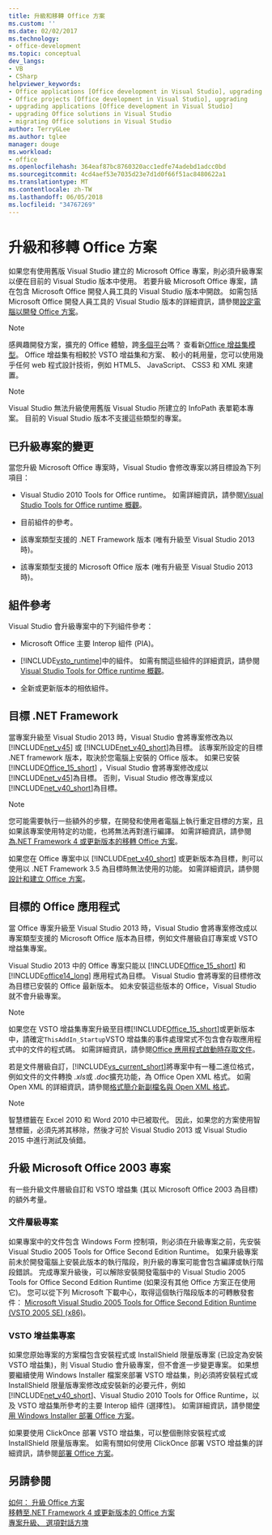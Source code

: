 ```yaml
---
title: 升級和移轉 Office 方案
ms.custom: ''
ms.date: 02/02/2017
ms.technology:
- office-development
ms.topic: conceptual
dev_langs:
- VB
- CSharp
helpviewer_keywords:
- Office applications [Office development in Visual Studio], upgrading
- Office projects [Office development in Visual Studio], upgrading
- upgrading applications [Office development in Visual Studio]
- upgrading Office solutions in Visual Studio
- migrating Office solutions in Visual Studio
author: TerryGLee
ms.author: tglee
manager: douge
ms.workload:
- office
ms.openlocfilehash: 364eaf87bc8760320acc1edfe74adebd1adcc0bd
ms.sourcegitcommit: 4cd4aef53e7035d23e7d1d0f66f51ac8480622a1
ms.translationtype: MT
ms.contentlocale: zh-TW
ms.lasthandoff: 06/05/2018
ms.locfileid: "34767269"
---
```

# <a name="upgrade-and-migrate-office-solutions"></a>升級和移轉 Office 方案
  如果您有使用舊版 Visual Studio 建立的 Microsoft Office 專案，則必須升級專案以便在目前的 Visual Studio 版本中使用。 若要升級 Microsoft Office 專案，請在包含 Microsoft Office 開發人員工具的 Visual Studio 版本中開啟。 如需包括 Microsoft Office 開發人員工具的 Visual Studio 版本的詳細資訊，請參閱[設定電腦以開發 Office 方案](../vsto/configuring-a-computer-to-develop-office-solutions.md)。  
  
> [!NOTE]  
>  感興趣開發方案，擴充的 Office 體驗，跨[多個平台](https://dev.office.com/add-in-availability)嗎？ 查看新[Office 增益集模型](https://dev.office.com/docs/add-ins/overview/office-add-ins)。 Office 增益集有相較於 VSTO 增益集和方案、 較小的耗用量，您可以使用幾乎任何 web 程式設計技術，例如 HTML5、 JavaScript、 CSS3 和 XML 來建置。  
  
> [!NOTE]  
>  Visual Studio 無法升級使用舊版 Visual Studio 所建立的 InfoPath 表單範本專案。 目前的 Visual Studio 版本不支援這些類型的專案。  
  
## <a name="changes-to-upgraded-projects"></a>已升級專案的變更  
 當您升級 Microsoft Office 專案時，Visual Studio 會修改專案以將目標設為下列項目：  
  
-   Visual Studio 2010 Tools for Office runtime。 如需詳細資訊，請參閱[Visual Studio Tools for Office runtime 概觀](../vsto/visual-studio-tools-for-office-runtime-overview.md)。  
  
-   目前組件的參考。  
  
-   該專案類型支援的 .NET Framework 版本 (唯有升級至 Visual Studio 2013 時)。  
  
-   該專案類型支援的 Microsoft Office 版本 (唯有升級至 Visual Studio 2013 時)。  
  
## <a name="assembly-references"></a>組件參考  
 Visual Studio 會升級專案中的下列組件參考：  
  
-   Microsoft Office 主要 Interop 組件 (PIA)。  
  
-   [!INCLUDE[vsto_runtime](../vsto/includes/vsto-runtime-md.md)]中的組件。 如需有關這些組件的詳細資訊，請參閱[Visual Studio Tools for Office runtime 概觀](../vsto/visual-studio-tools-for-office-runtime-overview.md)。  
  
-   全新或更新版本的相依組件。  
  
## <a name="targeted-net-framework"></a>目標 .NET Framework  
 當專案升級至 Visual Studio 2013 時，Visual Studio 會將專案修改為以 [!INCLUDE[net_v45](../vsto/includes/net-v45-md.md)] 或 [!INCLUDE[net_v40_short](../sharepoint/includes/net-v40-short-md.md)]為目標。 該專案所設定的目標 .NET framework 版本，取決於您電腦上安裝的 Office 版本。 如果已安裝 [!INCLUDE[Office_15_short](../vsto/includes/office-15-short-md.md)] ，Visual Studio 會將專案修改成以 [!INCLUDE[net_v45](../vsto/includes/net-v45-md.md)]為目標。 否則，Visual Studio 修改專案成以 [!INCLUDE[net_v40_short](../sharepoint/includes/net-v40-short-md.md)]為目標。  
  
> [!NOTE]  
>  您可能需要執行一些額外的步驟，在開發和使用者電腦上執行重定目標的方案，且如果該專案使用特定的功能，也將無法再對進行編譯。 如需詳細資訊，請參閱[為.NET Framework 4 或更新版本的移轉 Office 方案](../vsto/migrating-office-solutions-to-the-dotnet-framework-4-or-later.md)。  
  
 如果您在 Office 專案中以 [!INCLUDE[net_v40_short](../sharepoint/includes/net-v40-short-md.md)] 或更新版本為目標，則可以使用以 .NET Framework 3.5 為目標時無法使用的功能。 如需詳細資訊，請參閱[設計和建立 Office 方案](../vsto/designing-and-creating-office-solutions.md)。  
  
## <a name="targeted-office-application"></a>目標的 Office 應用程式  
 當 Office 專案升級至 Visual Studio 2013 時，Visual Studio 會將專案修改成以專案類型支援的 Microsoft Office 版本為目標，例如文件層級自訂專案或 VSTO 增益集專案。  
  
 Visual Studio 2013 中的 Office 專案只能以 [!INCLUDE[Office_15_short](../vsto/includes/office-15-short-md.md)] 和 [!INCLUDE[office14_long](../vsto/includes/office14-long-md.md)] 應用程式為目標。 Visual Studio 會將專案的目標修改為目標已安裝的 Office 最新版本。 如未安裝這些版本的 Office，Visual Studio 就不會升級專案。  
  
> [!NOTE]  
>  如果您在 VSTO 增益集專案升級至目標[!INCLUDE[Office_15_short](../vsto/includes/office-15-short-md.md)]或更新版本中，請確定`ThisAddIn_Startup`VSTO 增益集的事件處理常式不包含會存取應用程式中的文件的程式碼。 如需詳細資訊，請參閱[Office 應用程式啟動時存取文件](../vsto/programming-vsto-add-ins.md#AccessingDocuments)。  
  
 若是文件層級自訂，[!INCLUDE[vs_current_short](../sharepoint/includes/vs-current-short-md.md)]將專案中有一種二進位格式，例如文件的文件轉換 *.xls*或 *.doc*擴充功能，為 Office Open XML 格式。 如需 Open XML 的詳細資訊，請參閱[格式簡介新副檔名與 Open XML 格式](https://support.office.com/en-nz/article/Introduction-to-new-file-name-extensions-eca81dcb-5626-4e5b-8362-524d13ae4ec1)。  
  
> [!NOTE]  
>  智慧標籤在 Excel 2010 和 Word 2010 中已被取代。 因此，如果您的方案使用智慧標籤，必須先將其移除，然後才可於  Visual Studio 2013 或 Visual Studio 2015 中進行測試及偵錯。  
  
## <a name="upgrade-microsoft-office-2003-projects"></a>升級 Microsoft Office 2003 專案  
 有一些升級文件層級自訂和 VSTO 增益集 (其以 Microsoft Office 2003 為目標) 的額外考量。  
  
### <a name="document-level-projects"></a>文件層級專案  
 如果專案中的文件包含 Windows Form 控制項，則必須在升級專案之前，先安裝 Visual Studio 2005 Tools for Office Second Edition Runtime。 如果升級專案前未於開發電腦上安裝此版本的執行階段，則升級的專案可能會包含編譯或執行階段錯誤。 完成專案升級後，可以解除安裝開發電腦中的 Visual Studio 2005 Tools for Office Second Edition Runtime (如果沒有其他 Office 方案正在使用它)。 您可以從下列 Microsoft 下載中心，取得這個執行階段版本的可轉散發套件： [Microsoft Visual Studio 2005 Tools for Office Second Edition Runtime (VSTO 2005 SE) (x86)](http://go.microsoft.com/fwlink/?linkid=49612)。  
  
### <a name="vsto-add-in-projects"></a>VSTO 增益集專案  
 如果您原始專案的方案檔包含安裝程式或 InstallShield 限量版專案 (已設定為安裝 VSTO 增益集)，則 Visual Studio 會升級專案，但不會進一步變更專案。 如果想要繼續使用 Windows Installer 檔案來部署 VSTO 增益集，則必須將安裝程式或 InstallShield 限量版專案修改成安裝新的必要元件，例如 [!INCLUDE[net_v40_short](../sharepoint/includes/net-v40-short-md.md)]、Visual Studio 2010 Tools for Office Runtime，以及 VSTO 增益集所參考的主要 Interop 組件 (選擇性)。 如需詳細資訊，請參閱[使用 Windows Installer 部署 Office 方案](../vsto/deploying-an-office-solution-by-using-windows-installer.md)。  
  
 如果要使用 ClickOnce 部署 VSTO 增益集，可以整個刪除安裝程式或 InstallShield 限量版專案。 如需有關如何使用 ClickOnce 部署 VSTO 增益集的詳細資訊，請參閱[部署 Office 方案](../vsto/deploying-an-office-solution.md)。  
  
## <a name="see-also"></a>另請參閱  
 [如何： 升級 Office 方案](http://msdn.microsoft.com/en-us/a269e539-b717-4680-a568-2152b070347e)   
 [移轉至.NET Framework 4 或更新版本的 Office 方案](../vsto/migrating-office-solutions-to-the-dotnet-framework-4-or-later.md)   
 [專案升級、 選項對話方塊](../vsto/project-upgrade-options-dialog-box.md)  
  
  